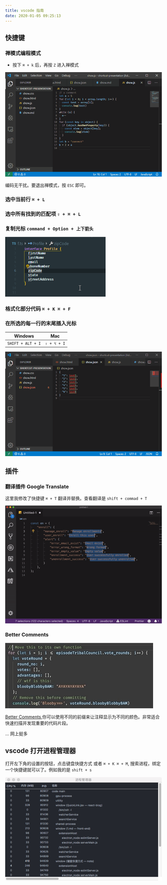 ```yaml
---
title: vscode 指南
date: 2020-01-05 09:25:13
---
```


## 快捷键

### 禅模式编程模式

- 按下 `⌘ + k` 后，再按 `Z` 进入禅模式

![](../../../assets/others/vscode/zen-mode.gif)

编码无干扰。要退出禅模式，按 `ESC` 即可。

### 选中当前行 `⌘ + L`

### 选中所有找到的匹配项 `⇧ + ⌘ + L`

### 复制光标 `command + Option + 上下箭头`

![](../../../assets/others/vscode/copy-cursor.gif)

### 格式化部分代码 `⌘ + K ⌘ + F`

### 在所选的每一行的末尾插入光标

| Windows           | Mac         |
| ----------------- | ----------- |
| `SHIFT + ALT + I` | `⇧ + ⌥ + I` |

![](../../../assets/others/vscode/cursor.gif)

## 插件

### 翻译插件 Google Translate

这里我修改了快捷键 `⌘ + T` 翻译并替换。查看翻译是 `shift + commad + T`

![](../../../assets/others/vscode/translate.gif)

### Better Comments

![](../../../assets/others/vscode/better-comments.gif)

[Better Comments](https://github.com/aaron-bond/better-comments),你可以使用不同的前缀来让注释显示为不同的颜色。非常适合快速扫描并发现重要的代码片段。

... 网上挺多

## vscode 打开进程管理器

打开左下角的设置的按钮，点击键盘快捷方式 或者 `⌘ + K ⌘ + M`, 搜索进程，绑定一个快捷键就可以了。例如我的是 `shift + s`

![](../../../assets/others/vscode/process.png)
